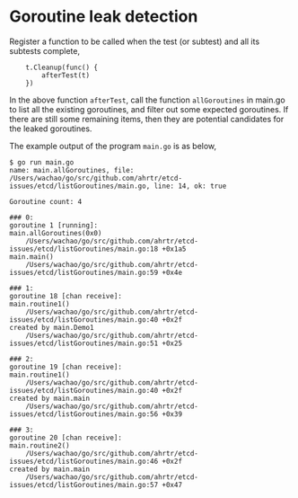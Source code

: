 Goroutine leak detection
======
Register a function to be called when the test (or subtest) and all its subtests complete, 
```
    t.Cleanup(func() {
        afterTest(t)
    })
```

In the above function `afterTest`, call the function `allGoroutines` in main.go to list all the existing goroutines, and filter out some 
expected goroutines. If there are still some remaining items, then they are potential candidates for the leaked goroutines.

The example output of the program `main.go` is as below,
```
$ go run main.go 
name: main.allGoroutines, file: /Users/wachao/go/src/github.com/ahrtr/etcd-issues/etcd/listGoroutines/main.go, line: 14, ok: true

Goroutine count: 4

### 0:
goroutine 1 [running]:
main.allGoroutines(0x0)
	/Users/wachao/go/src/github.com/ahrtr/etcd-issues/etcd/listGoroutines/main.go:18 +0x1a5
main.main()
	/Users/wachao/go/src/github.com/ahrtr/etcd-issues/etcd/listGoroutines/main.go:59 +0x4e

### 1:
goroutine 18 [chan receive]:
main.routine1()
	/Users/wachao/go/src/github.com/ahrtr/etcd-issues/etcd/listGoroutines/main.go:40 +0x2f
created by main.Demo1
	/Users/wachao/go/src/github.com/ahrtr/etcd-issues/etcd/listGoroutines/main.go:51 +0x25

### 2:
goroutine 19 [chan receive]:
main.routine1()
	/Users/wachao/go/src/github.com/ahrtr/etcd-issues/etcd/listGoroutines/main.go:40 +0x2f
created by main.main
	/Users/wachao/go/src/github.com/ahrtr/etcd-issues/etcd/listGoroutines/main.go:56 +0x39

### 3:
goroutine 20 [chan receive]:
main.routine2()
	/Users/wachao/go/src/github.com/ahrtr/etcd-issues/etcd/listGoroutines/main.go:46 +0x2f
created by main.main
	/Users/wachao/go/src/github.com/ahrtr/etcd-issues/etcd/listGoroutines/main.go:57 +0x47
```
